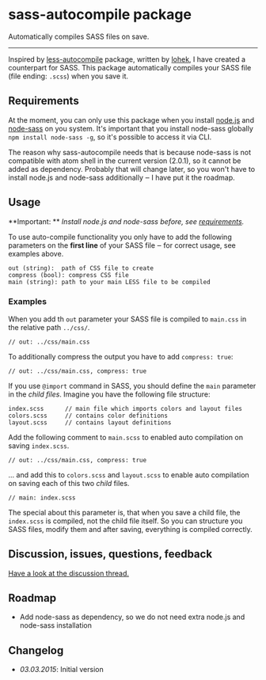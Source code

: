 # sass-autocompile package

Automatically compiles SASS files on save.

---

Inspired by [less-autocompile](https://atom.io/packages/less-autocompile) package, written by [lohek](https://atom.io/users/lohek), I have created a counterpart for SASS. This package automatically compiles your SASS file (file ending: `.scss`) when you save it.


## Requirements

At the moment, you can only use this package when you install [node.js](http://nodejs.org/) and [node-sass](https://www.npmjs.com/package/node-sass) on you system. It's important that you install node-sass globally `npm install node-sass -g`, so it's possible to access it via CLI.

The reason why sass-autocompile needs that is because node-sass is not compatible with atom shell in the current version (2.0.1), so it cannot be added as dependency. Probably that will change later, so you won't have to install node.js and node-sass additionally ‒ I have put it  the roadmap.


## Usage

**Important: ** *Install node.js and node-sass before, see [requirements](#requirements).*

To use auto-compile functionality you only have to add the following parameters on the **first line** of your SASS file ‒ for correct usage, see examples above.
```
out (string):  path of CSS file to create
compress (bool): compress CSS file
main (string): path to your main LESS file to be compiled
```

### Examples
When you add th `out` parameter your SASS file is compiled to `main.css` in the relative path `../css/`.
```
// out: ../css/main.css
```

To additionally compress the output you have to add `compress: true`:
```
// out: ../css/main.css, compress: true
```

If you use `@import` command in SASS, you should define the `main` parameter in the *child files*. Imagine you have the following file structure:
```
index.scss      // main file which imports colors and layout files
colors.scss     // contains color definitions
layout.scss     // contains layout definitions
```

Add the following comment to `main.scss` to enabled auto compilation on saving `index.scss`.
```
// out: ../css/main.css, compress: true
```

... and add this to `colors.scss` and `layout.scss` to enable auto compilation on saving each of this two *child* files.
```
// main: index.scss
```
The special about this parameter is, that when you save a child file, the `index.scss` is compiled, not the child file itself. So you can structure you SASS files, modify them and after saving, everything is compiled correctly.


## Discussion, issues, questions, feedback

[Have a look at the discussion thread.](https://discuss.atom.io/t/issues-questions-feedback-about-sass-autocompile/15233)


## Roadmap

- Add node-sass as dependency, so we do not need extra node.js and node-sass installation


## Changelog

- *03.03.2015*: Initial version

